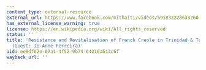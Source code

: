 ```yaml
---
content_type: external-resource
external_url: https://www.facebook.com/mithaiti/videos/591832228633260
has_external_license_warning: true
license: https://en.wikipedia.org/wiki/All_rights_reserved
status: ''
title: 'Resistance and Revitalisation of French Creole in Trinidad & Tobago and Venezuela
  (Guest: Jo-Anne Ferreira)'
uid: ee9df62e-07a1-4f52-9b74-64210a513c6f
wayback_url: ''
---
```

